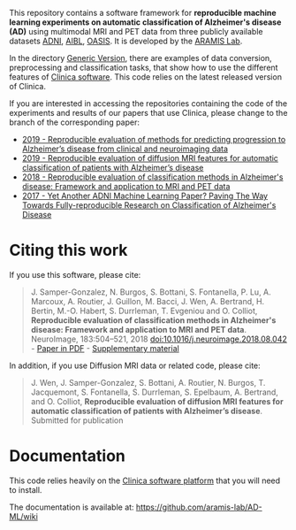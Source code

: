 This repository contains a software framework for **reproducible machine learning experiments on automatic classification of Alzheimer's disease (AD)** using multimodal MRI and PET data from three publicly available datasets [ADNI](http://adni.loni.usc.edu/), [AIBL](https://aibl.csiro.au/research/neuroimaging/), [OASIS](http://www.oasis-brains.org/). It is developed by the [ARAMIS Lab](http://www.aramislab.fr).

In the directory [Generic Version](Generic_Version), there are examples of data conversion, preprocessing and classification tasks, that show how to use the different features of [Clinica software](http://www.clinica.run). This code relies on the latest released version of Clinica.

If you are interested in accessing the repositories containing the code of the experiments and results of our papers that use Clinica, please change to the branch of the corresponding paper:

* [2019 - Reproducible evaluation of methods for predicting progression to Alzheimer’s disease from clinical and neuroimaging data](https://github.com/aramis-lab/AD-ML/tree/2019_SPIE)
* [2019 - Reproducible evaluation of diffusion MRI features for automatic classification of patients with Alzheimer’s disease](https://github.com/aramis-lab/AD-ML/tree/2019_DTI)
* [2018 - Reproducible evaluation of classification methods in Alzheimer's disease: Framework and application to MRI and PET data](https://github.com/aramis-lab/AD-ML/tree/2018_NeuroImage)
* [2017 - Yet Another ADNI Machine Learning Paper? Paving The Way Towards Fully-reproducible Research on Classification of Alzheimer's Disease](https://github.com/aramis-lab/AD-ML/tree/2017_MLMI)

# Citing this work

If you use this software, please cite:
> J. Samper-Gonzalez, N. Burgos, S. Bottani, S. Fontanella, P. Lu, A. Marcoux, A. Routier, J. Guillon, M. Bacci, J. Wen, A. Bertrand, H. Bertin, M.-O. Habert, S. Durrleman, T. Evgeniou and O. Colliot, **Reproducible evaluation of classification methods in Alzheimer's disease: Framework and application to MRI and PET data**. NeuroImage, 183:504–521, 2018 [doi:10.1016/j.neuroimage.2018.08.042](https://doi.org/10.1016/j.neuroimage.2018.08.042) - [Paper in PDF](https://hal.inria.fr/hal-01858384/document) - [Supplementary material](https://hal.inria.fr/hal-01858384/file/supplementary_data.xlsx)
>

In addition, if you use Diffusion MRI data or related code, please cite:
> J. Wen, J. Samper-Gonzalez, S. Bottani, A. Routier, N. Burgos,  T. Jacquemont, S. Fontanella,  S. Durrleman, S. Epelbaum, A. Bertrand,  and O. Colliot, **Reproducible evaluation of diffusion MRI features for automatic classification of patients with Alzheimer’s disease**. Submitted for publication
>

# Documentation

This code relies heavily on the [Clinica software platform](http://www.clinica.run) that you will need to install.

The documentation is available at: https://github.com/aramis-lab/AD-ML/wiki


